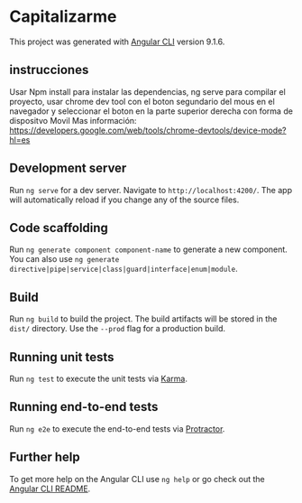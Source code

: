 # Capitalizarme
This project was generated with [Angular CLI](https://github.com/angular/angular-cli) version 9.1.6.


## instrucciones 

Usar Npm install para instalar las dependencias, ng serve para compilar el proyecto, usar chrome dev tool con el boton segundario del mous en el navegador y seleccionar el boton en la parte superior derecha con forma de dispositvo Movil Mas información:  https://developers.google.com/web/tools/chrome-devtools/device-mode?hl=es

## Development server

Run `ng serve` for a dev server. Navigate to `http://localhost:4200/`. The app will automatically reload if you change any of the source files.

## Code scaffolding

Run `ng generate component component-name` to generate a new component. You can also use `ng generate directive|pipe|service|class|guard|interface|enum|module`.

## Build

Run `ng build` to build the project. The build artifacts will be stored in the `dist/` directory. Use the `--prod` flag for a production build.

## Running unit tests

Run `ng test` to execute the unit tests via [Karma](https://karma-runner.github.io).

## Running end-to-end tests

Run `ng e2e` to execute the end-to-end tests via [Protractor](http://www.protractortest.org/).

## Further help

To get more help on the Angular CLI use `ng help` or go check out the [Angular CLI README](https://github.com/angular/angular-cli/blob/master/README.md).
